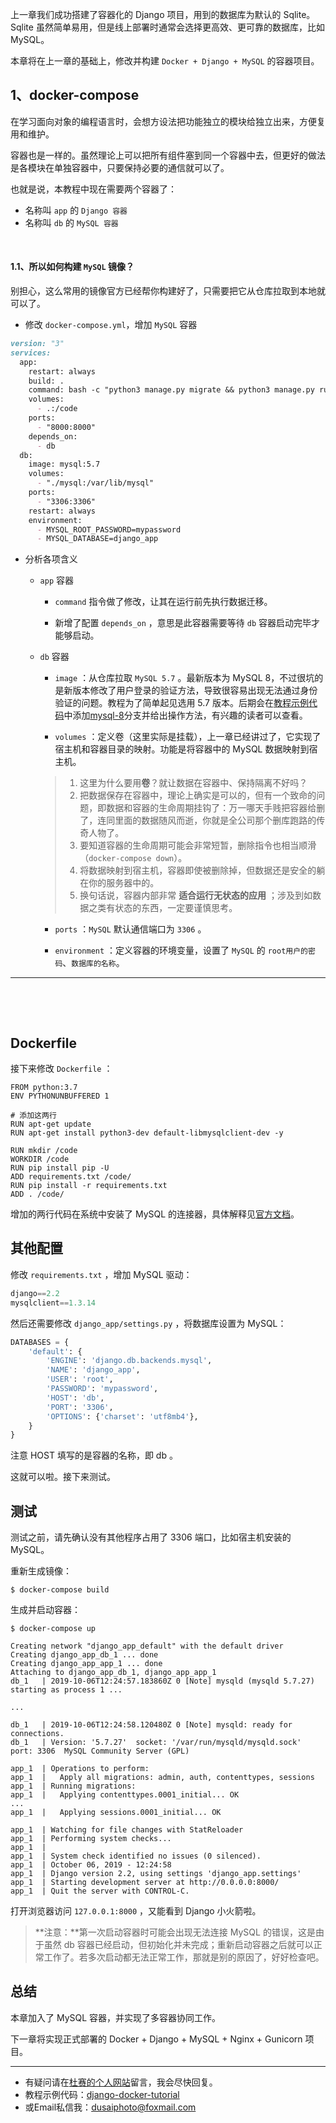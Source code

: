 上一章我们成功搭建了容器化的 Django 项目，用到的数据库为默认的 Sqlite。Sqlite 虽然简单易用，但是线上部署时通常会选择更高效、更可靠的数据库，比如 MySQL。

本章将在上一章的基础上，修改并构建 `Docker + Django + MySQL` 的容器项目。

## 1、docker-compose

在学习面向对象的编程语言时，会想方设法把功能独立的模块给独立出来，方便复用和维护。

容器也是一样的。虽然理论上可以把所有组件塞到同一个容器中去，但更好的做法是各模块在单独容器中，只要保持必要的通信就可以了。

也就是说，本教程中现在需要两个容器了：

- 名称叫 `app` 的 `Django 容器`
- 名称叫 `db` 的 `MySQL 容器`

&nbsp;

#### 1.1、所以如何构建 `MySQL` 镜像？

别担心，这么常用的镜像官方已经帮你构建好了，只需要把它从仓库拉取到本地就可以了。

- 修改 `docker-compose.yml`，增加 `MySQL` 容器

```markdown
version: "3"
services:
  app:
    restart: always
    build: .
    command: bash -c "python3 manage.py migrate && python3 manage.py runserver 0.0.0.0:8000"
    volumes:
      - .:/code
    ports:
      - "8000:8000"
    depends_on:
      - db
  db:
    image: mysql:5.7
    volumes:
      - "./mysql:/var/lib/mysql"
    ports:
      - "3306:3306"
    restart: always
    environment:
      - MYSQL_ROOT_PASSWORD=mypassword
      - MYSQL_DATABASE=django_app
```

- 分析各项含义
    - `app` 容器
        
        - `command` 指令做了修改，让其在运行前先执行数据迁移。
        
        - 新增了配置 `depends_on` ，意思是此容器需要等待 `db` 容器启动完毕才能够启动。
        
    - `db` 容器

        - `image` ：从仓库拉取 `MySQL 5.7` 。最新版本为 MySQL 8，不过很坑的是新版本修改了用户登录的验证方法，导致很容易出现无法通过身份验证的问题。教程为了简单起见选用 5.7 版本。后期会在[教程示例代码](https://github.com/stacklens/django-docker-tutorial)中添加[mysql-8]()分支并给出操作方法，有兴趣的读者可以查看。

        - `volumes` ：定义卷（这里实际是挂载），上一章已经讲过了，它实现了宿主机和容器目录的映射。功能是将容器中的 MySQL 数据映射到宿主机。
        >1) 这里为什么要用**卷**？就让数据在容器中、保持隔离不好吗？
        >2) 把数据保存在容器中，理论上确实是可以的，但有一个致命的问题，即数据和容器的生命周期挂钩了：万一哪天手贱把容器给删了，连同里面的数据随风而逝，你就是全公司那个删库跑路的传奇人物了。
        >3) 要知道容器的生命周期可能会非常短暂，删除指令也相当顺滑（`docker-compose down`）。
        >4) 将数据映射到宿主机，容器即使被删除掉，但数据还是安全的躺在你的服务器中的。
        >5) 换句话说，容器内部非常 **适合运行无状态的应用** ；涉及到如数据之类有状态的东西，一定要谨慎思考。

        - `ports` ：`MySQL` 默认通信端口为 `3306` 。

        - `environment` ：定义容器的环境变量，设置了 `MySQL` 的 `root用户的密码`、`数据库的名称`。

---

&nbsp;

&nbsp;

## Dockerfile

接下来修改 `Dockerfile` ：

```shell
FROM python:3.7
ENV PYTHONUNBUFFERED 1

# 添加这两行
RUN apt-get update
RUN apt-get install python3-dev default-libmysqlclient-dev -y

RUN mkdir /code
WORKDIR /code
RUN pip install pip -U
ADD requirements.txt /code/
RUN pip install -r requirements.txt
ADD . /code/
```

增加的两行代码在系统中安装了 MySQL 的连接器，具体解释见[官方文档](https://pypi.org/project/mysqlclient/)。

## 其他配置

修改 `requirements.txt` ，增加 MySQL 驱动：

```python
django==2.2
mysqlclient==1.3.14
```

然后还需要修改 `django_app/settings.py` ，将数据库设置为 MySQL：

```python
DATABASES = {
    'default': {
        'ENGINE': 'django.db.backends.mysql',
        'NAME': 'django_app',
        'USER': 'root',
        'PASSWORD': 'mypassword',
        'HOST': 'db',
        'PORT': '3306',
        'OPTIONS': {'charset': 'utf8mb4'},
    }
}
```

注意 HOST 填写的是容器的名称，即 db 。

这就可以啦。接下来测试。

## 测试

测试之前，请先确认没有其他程序占用了 3306 端口，比如宿主机安装的 MySQL。

重新生成镜像：

```shell
$ docker-compose build
```

生成并启动容器：

```shell
$ docker-compose up

Creating network "django_app_default" with the default driver
Creating django_app_db_1 ... done
Creating django_app_app_1 ... done
Attaching to django_app_db_1, django_app_app_1
db_1   | 2019-10-06T12:24:57.183860Z 0 [Note] mysqld (mysqld 5.7.27) starting as process 1 ...

...

db_1   | 2019-10-06T12:24:58.120480Z 0 [Note] mysqld: ready for connections.
db_1   | Version: '5.7.27'  socket: '/var/run/mysqld/mysqld.sock'  port: 3306  MySQL Community Server (GPL)

app_1  | Operations to perform:
app_1  |   Apply all migrations: admin, auth, contenttypes, sessions
app_1  | Running migrations:
app_1  |   Applying contenttypes.0001_initial... OK
...
app_1  |   Applying sessions.0001_initial... OK

app_1  | Watching for file changes with StatReloader
app_1  | Performing system checks...
app_1  | 
app_1  | System check identified no issues (0 silenced).
app_1  | October 06, 2019 - 12:24:58
app_1  | Django version 2.2, using settings 'django_app.settings'
app_1  | Starting development server at http://0.0.0.0:8000/
app_1  | Quit the server with CONTROL-C.
```

打开浏览器访问 `127.0.0.1:8000` ，又能看到 Django 小火箭啦。

> **注意：**第一次启动容器时可能会出现无法连接 MySQL 的错误，这是由于虽然 db 容器已经启动，但初始化并未完成；重新启动容器之后就可以正常工作了。若多次启动都无法正常工作，那就是别的原因了，好好检查吧。

## 总结

本章加入了 MySQL 容器，并实现了多容器协同工作。

下一章将实现正式部署的 Docker + Django + MySQL + Nginx + Gunicorn 项目。

------

- 有疑问请在[杜赛的个人网站](https://www.dusaiphoto.com)留言，我会尽快回复。
- 教程示例代码：[django-docker-tutorial](https://github.com/stacklens/django-docker-tutorial)
- 或Email私信我：[dusaiphoto@foxmail.com](mailto:dusaiphoto@foxmail.com)